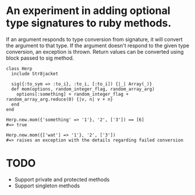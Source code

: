 An experiment in adding optional type signatures to ruby methods.
================================================================

If an argument responds to type conversion from signature, it will convert the argument to that type.
If the argument doesn't respond to the given type conversion, an exception is thrown.
Return values can be converted using block passed to sig method.

    class Herp
      include Str8jacket

      sig({:to_sym => :to_i}, :to_i, [:to_i]) {|_| Array(_)}
      def mom(options, random_integer_flag, random_array_arg)
        options[:something] + random_integer_flag + random_array_arg.reduce(0) {|v, n| v + n}
      end
    end

    Herp.new.mom({'something' => '1'}, '2', ['3']) == [6]
    #=> true

    Herp.new.mom({['wat'] => '1'}, '2', ['3'])
    #=> raises an exception with the details regarding failed conversion

TODO
====

* Support private and protected methods
* Support singleton methods
